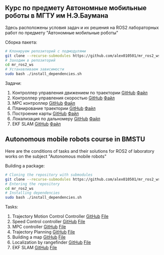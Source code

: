 ## Курс по предмету Автономные мобильные роботы в МГТУ им Н.Э.Баумана

Здесь расположены условия задач и их решения на ROS2 лабораторных работ по предмету "Автономные мобильные роботы"

Сборка пакета:
```bash
# Клонируем репозиторий с подмодулями
git clone --recurse-submodules https://github.com/alex010501/mr_ros2_ws.git
# Заходим в репозиторий
cd mr_ros2_ws
# Устанавливаем зависимости
sudo bash ./install_dependencies.sh
```

Задачи:
1. Контроллер управления движением по траектории [GitHub]() [Файл](./src/simple_controller/readme.md)
2. Контроллер управления скоростью [GitHub]() [Файл](./src/velocity_controller/readme.md)
3. MPC контроллер [GitHub]() [Файл](./src/mpc_controller/readme.md)
4. Планирование траектории [GitHub]() [Файл](./src/trajectory_planner/readme.md)
5. Построение карты [GitHub]() [Файл](./src/mapping/readme.md)
6. Локализация по дальномеру [GitHub]() [Файл](./src/localization/readme.md)
7. EKF SLAM [GitHub]() [Файл](./src/ekf_slam/readme.md)



## Autonomous mobile robots course in BMSTU

Here are the conditions of tasks and their solutions for ROS2 of laboratory works on the subject "Autonomous mobile robots"

Building a package:
```bash
# Cloning the repository with submodules
git clone --recurse-submodules https://github.com/alex010501/mr_ros2_ws.git
# Entering the repository
cd mr_ros2_ws
# Installing dependencies
sudo bash ./install_dependencies.sh
```

Tasks:
1. Trajectory Motion Control Controller [GitHub]() [File](./src/simple_controller/readme.md)
2. Speed Control controller [GitHub]() [File](./src/velocity_controller/readme.md)
3. MPC controller [GitHub]() [File](./src/mpc_controller/readme.md)
4. Trajectory Planning [GitHub]() [File](./src/trajectory_planner/readme.md)
5. Building a map [GitHub]() [File](./src/mapping/readme.md)
6. Localization by rangefinder [GitHub]() [File](./src/localization/readme.md)
7. EKF SLAM [GitHub]() [File](./src/ekf_slam/readme.md)